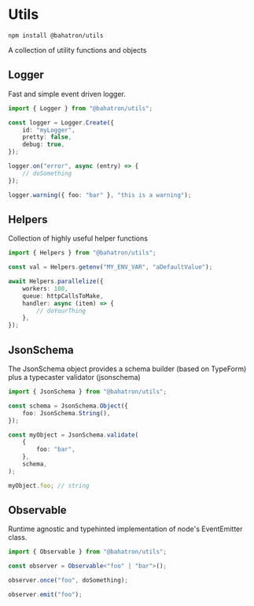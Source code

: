 # Utils

```
npm install @bahatron/utils
```

A collection of utility functions and objects

## Logger

Fast and simple event driven logger.

```ts
import { Logger } from "@bahatron/utils";

const logger = Logger.Create({
    id: "myLogger",
    pretty: false,
    debug: true,
});

logger.on("error", async (entry) => {
    // doSomething
});

logger.warning({ foo: "bar" }, "this is a warning");
```

## Helpers

Collection of highly useful helper functions

```ts
import { Helpers } from "@bahatron/utils";

const val = Helpers.getenv("MY_ENV_VAR", "aDefaultValue");

await Helpers.parallelize({
    workers: 100,
    queue: httpCallsToMake,
    handler: async (item) => {
        // doYourThing
    },
});
```

## JsonSchema

The JsonSchema object provides a schema builder (based on TypeForm) plus a typecaster validator (jsonschema)

```ts
import { JsonSchema } from "@bahatron/utils";

const schema = JsonSchema.Object({
    foo: JsonSchema.String(),
});

const myObject = JsonSchema.validate(
    {
        foo: "bar",
    },
    schema,
);

myObject.foo; // string
```

## Observable

Runtime agnostic and typehinted implementation of node's EventEmitter class.

```ts
import { Observable } from "@bahatron/utils";

const observer = Observable<"foo" | "bar">();

observer.once("foo", doSomething);

observer.emit("foo");
```
